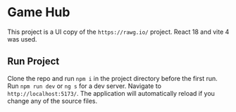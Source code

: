 # Game Hub

This project is a UI copy of the `https://rawg.io/` project. React 18 and vite 4 was used.

## Run Project

Clone the repo and run `npm i` in the project directory before the first run.
Run `npm run dev` or `ng s` for a dev server. Navigate to `http://localhost:5173/`. The application will automatically reload if you change any of the source files.
